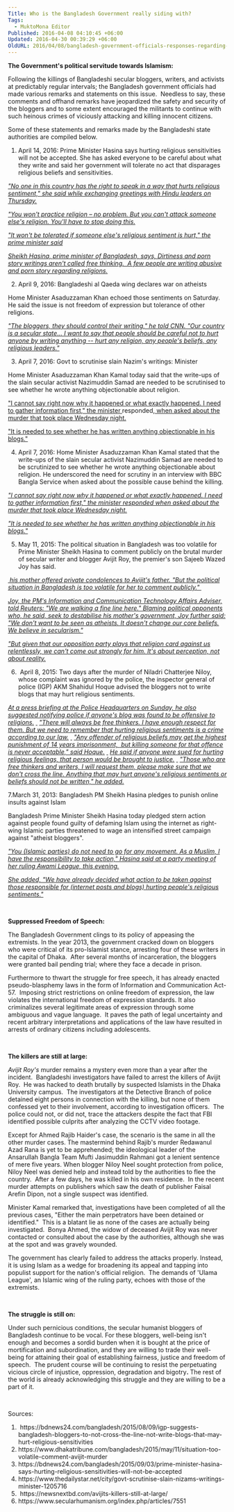```yaml
---
Title: Who is the Bangladesh Government really siding with?
Tags:
  - MuktoMona Editor
Published: 2016-04-08 04:10:45 +06:00
Updated: 2016-04-30 00:39:29 +06:00
OldURL: 2016/04/08/bangladesh-government-officials-responses-regarding-the-killings-of-free-thinkers/
---
```


<strong>The Government's political servitude towards Islamism:</strong>

Following the killings of Bangladeshi secular bloggers, writers, and activists at predictably regular intervals; the Bangladesh government officials had made various remarks and statements on this issue.  Needless to say, these comments and offhand remarks have jeopardized the safety and security of the bloggers and to some extent encouraged the militants to continue with such heinous crimes of viciously attacking and killing innocent citizens.

Some of these statements and remarks made by the Bangladeshi state authorities are compiled below.

1. April 14, 2016: Prime Minister Hasina says hurting religious sensitivities will not be accepted. She has asked everyone to be careful about what they write and said her government will tolerate no act that disparages religious beliefs and sensitivities.

<a href="https://bdnews24.com/bangladesh/2015/09/03/prime-minister-hasina-says-hurting-religious-sensitivities-will-not-be-accepted"><em>"No one in this country has the right to speak in a way that hurts religious sentiment," she said while exchanging greetings with Hindu leaders on Thursday.</em></a>

<a href="https://bdnews24.com/bangladesh/2015/09/03/prime-minister-hasina-says-hurting-religious-sensitivities-will-not-be-accepted"><em>"You won't practice religion – no problem. But you can't attack someone else's religion. You'll have to stop doing this.</em></a>

<em><a href="https://bdnews24.com/bangladesh/2015/09/03/prime-minister-hasina-says-hurting-religious-sensitivities-will-not-be-accepted">"It won't be tolerated if someone else's religious sentiment is hurt," the prime minister said</a> </em>

<em><a href="https://www.abnews24.com/english/2016/04/18/276/print" target="_blank">Sheikh Hasina, prime minister of Bangladesh, says, Dirtiness and porn story writings aren't called free thinking.  A few people are writing abusive and porn story regarding religions.</a> </em>

2. April 9, 2016: Bangladeshi al Qaeda wing declares war on atheists

Home Minister Asaduzzaman Khan echoed those sentiments on Saturday. He said the issue is not freedom of expression but tolerance of other religions.

<em><a href="https://edition.cnn.com/2016/04/20/opinions/bangladesh-murder-responses-fidalgo-dora/" target="_blank">"The bloggers, they should control their writing," he told CNN. "Our country is a secular state... I want to say that people should be careful not to hurt anyone by writing anything -- hurt any religion, any people's beliefs, any religious leaders."</a></em>

3. April 7, 2016: Govt to scrutinise slain Nazim's writings: Minister

Home Minister Asaduzzaman Khan Kamal today said that the write-ups of the slain secular activist Nazimuddin Samad are needed to be scrutinised to see whether he wrote anything objectionable about religion.

<a href="https://www.thedailystar.net/city/govt-scrutinise-slain-nizams-writings-minister-1205716" target="_blank">"I cannot say right now why it happened or what exactly happened. I need to gather information first," the minister </a>responded,<a href="https://www.thedailystar.net/city/govt-scrutinise-slain-nizams-writings-minister-1205716" target="_blank"> when asked about the murder that took place Wednesday night.</a>

<a href="https://www.thedailystar.net/city/govt-scrutinise-slain-nizams-writings-minister-1205716" target="_blank">"It is needed to see whether he has written anything objectionable in his blogs."</a>

4. April 7, 2016: Home Minister Asaduzzaman Khan Kamal stated that the write-ups of the slain secular activist Nazimuddin Samad are needed to be scrutinized to see whether he wrote anything objectionable about religion. He underscored the need for scrutiny in an interview with BBC Bangla Service when asked about the possible cause behind the killing.

<a href="https://www.thedailystar.net/city/govt-scrutinise-slain-nizams-writings-minister-1205716"><em>"I cannot say right now why it happened or what exactly happened. I need to gather information first," the minister responded when asked about the murder that took place Wednesday night.</em></a>

<em><a href="https://www.thedailystar.net/city/govt-scrutinise-slain-nizams-writings-minister-1205716">"It is needed to see whether he has written anything objectionable in his blogs."</a> </em>

5. May 11, 2015: The political situation in Bangladesh was too volatile for Prime Minister Sheikh Hasina to comment publicly on the brutal murder of secular writer and blogger Avijit Roy, the premier's son Sajeeb Wazed Joy has said.

<a href="https://www.dhakatribune.com/bangladesh/2015/may/11/situation-too-volatile-comment-avijit-murder"><em> his mother offered private condolences to Avijit's father. "But the political situation in Bangladesh is too volatile for her to comment publicly." </em></a>

<a href="https://www.dhakatribune.com/bangladesh/2015/may/11/situation-too-volatile-comment-avijit-murder"><em>Joy, the PM's Information and Communication Technology Affairs Adviser, told Reuters: "We are walking a fine line here." Blaming political opponents who, he said, seek to destabilise his mother's government, Joy further said: "We don't want to be seen as atheists. It doesn't change our core beliefs. We believe in secularism."</em></a>

<a href="https://www.dhakatribune.com/bangladesh/2015/may/11/situation-too-volatile-comment-avijit-murder"><em>"But given that our opposition party plays that religion card against us relentlessly, we can't come out strongly for him. It's about perception, not about reality.</em></a>

6.  April 8, 2015: Two days after the murder of Niladri Chatterjee Niloy, whose complaint was ignored by the police, the inspector general of police (IGP) AKM Shahidul Hoque advised the bloggers not to write blogs that may hurt religious sentiments.

<a href="https://bdnews24.com/bangladesh/2015/08/09/igp-suggests-bangladesh-bloggers-to-not-cross-the-line-not-write-blogs-that-may-hurt-religious-sensitivities"><em>At a press briefing at the Police Headquarters on Sunday, he also suggested notifying police if anyone's blog was found to be offensive to religions.</em></a>
<a href="https://bdnews24.com/bangladesh/2015/08/09/igp-suggests-bangladesh-bloggers-to-not-cross-the-line-not-write-blogs-that-may-hurt-religious-sensitivities"><em> </em></a>
<a href="https://bdnews24.com/bangladesh/2015/08/09/igp-suggests-bangladesh-bloggers-to-not-cross-the-line-not-write-blogs-that-may-hurt-religious-sensitivities"><em>"There will always be free thinkers. I have enough respect for them. But we need to remember that hurting religious sentiments is a crime according to our law.</em></a>
<a href="https://bdnews24.com/bangladesh/2015/08/09/igp-suggests-bangladesh-bloggers-to-not-cross-the-line-not-write-blogs-that-may-hurt-religious-sensitivities"><em> </em></a>
<a href="https://bdnews24.com/bangladesh/2015/08/09/igp-suggests-bangladesh-bloggers-to-not-cross-the-line-not-write-blogs-that-may-hurt-religious-sensitivities"><em>"Any offender of religious beliefs may get the highest punishment of 14 years imprisonment, </em></a><a href="https://bdnews24.com/bangladesh/2015/08/09/igp-suggests-bangladesh-bloggers-to-not-cross-the-line-not-write-blogs-that-may-hurt-religious-sensitivities"><em> but killing someone for that offence is never acceptable," said Hoque.</em></a>
<a href="https://bdnews24.com/bangladesh/2015/08/09/igp-suggests-bangladesh-bloggers-to-not-cross-the-line-not-write-blogs-that-may-hurt-religious-sensitivities"><em> </em></a>
<a href="https://bdnews24.com/bangladesh/2015/08/09/igp-suggests-bangladesh-bloggers-to-not-cross-the-line-not-write-blogs-that-may-hurt-religious-sensitivities"><em>He said if anyone were sued for hurting religious feelings, that person would be brought to justice.</em></a>
<a href="https://bdnews24.com/bangladesh/2015/08/09/igp-suggests-bangladesh-bloggers-to-not-cross-the-line-not-write-blogs-that-may-hurt-religious-sensitivities"><em> </em></a>
<a href="https://bdnews24.com/bangladesh/2015/08/09/igp-suggests-bangladesh-bloggers-to-not-cross-the-line-not-write-blogs-that-may-hurt-religious-sensitivities"><em>"Those who are free thinkers and writers, I will request them, please make sure that we don't cross the line. Anything that may hurt anyone's religious sentiments or beliefs should not be written," he added.</em></a>

7.March 31, 2013: Bangladesh PM Sheikh Hasina pledges to punish online insults against Islam

Bangladesh Prime Minister Sheikh Hasina today pledged stern action against people found guilty of defaming Islam using the internet as right-wing Islamic parties threatened to wage an intensified street campaign against "atheist bloggers".

<a href="https://www.ndtv.com/world-news/bangladesh-pm-sheikh-hasina-pledges-to-punish-online-insults-against-islam-517688" target="_blank"><em>"You (Islamic parties) do not need to go for any movement. As a Muslim, I have the responsibility to take action," Hasina said at a party meeting of her ruling Awami League, this evening.</em></a>

<a href="https://www.ndtv.com/world-news/bangladesh-pm-sheikh-hasina-pledges-to-punish-online-insults-against-islam-517688" target="_blank"><em>She added, "We have already decided what action to be taken against those responsible for (internet posts and blogs) hurting people's religious sentiments."</em></a>

&nbsp;

<strong>Suppressed Freedom of Speech:</strong>

The Bangladesh Government clings to its policy of appeasing the extremists. In the year 2013, the government cracked down on bloggers who were critical of its pro-Islamist stance, arresting four of these writers in the capital of Dhaka.  After several months of incarceration, the bloggers were granted bail pending trial; where they face a decade in prison.

Furthermore to thwart the struggle for free speech, it has already enacted pseudo-blasphemy laws in the form of Information and Communication Act-57.  Imposing strict restrictions on online freedom of expression, the law violates the international freedom of expression standards. It also criminalizes several legitimate areas of expression through some ambiguous and vague language.  It paves the path of legal uncertainty and recent arbitrary interpretations and applications of the law have resulted in arrests of ordinary citizens including adolescents.

&nbsp;

<strong>The killers are still at large:</strong>

<em>Avijit Roy's</em> murder remains a mystery even more than a year after the incident.  Bangladeshi investigators have failed to arrest the killers of Avijit Roy.  He was hacked to death brutally by suspected Islamists in the Dhaka University campus.  The investigators at the Detective Branch of police detained eight persons in connection with the killing, but none of them confessed yet to their involvement, according to investigation officers.  The police could not, or did not, trace the attackers despite the fact that FBI identified possible culprits after analyzing the CCTV video footage.

Except for Ahmed Rajib Haider's case, the scenario is the same in all the other murder cases. The mastermind behind Rajib's murder Redawanul Azad Rana is yet to be apprehended; the ideological leader of the Ansarullah Bangla Team Mufti Jasimuddin Rahmani got a lenient sentence of mere five years. When blogger Niloy Neel sought protection from police, Niloy Neel was denied help and instead told by the authorities to flee the country.  After a few days, he was killed in his own residence.  In the recent murder attempts on publishers which saw the death of publisher Faisal Arefin Dipon, not a single suspect was identified.

Minister Kamal remarked that, investigations have been completed of all the previous cases, "Either the main perpetrators have been detained or identified."  This is a blatant lie as none of the cases are actually being investigated.  Bonya Ahmed, the widow of deceased Avijit Roy was never contacted or consulted about the case by the authorities, although she was at the spot and was gravely wounded.

The government has clearly failed to address the attacks properly. Instead, it is using Islam as a wedge for broadening its appeal and tapping into populist support for the nation's official religion.  The demands of 'Ulama League', an Islamic wing of the ruling party, echoes with those of the extremists.

<strong> </strong>

<strong>The struggle is still on:</strong>

Under such pernicious conditions, the secular humanist bloggers of Bangladesh continue to be vocal. For these bloggers, well-being isn't enough and becomes a sordid burden when it is bought at the price of mortification and subordination, and they are willing to trade their well-being for attaining their goal of establishing fairness, justice and freedom of speech.  The prudent course will be continuing to resist the perpetuating vicious circle of injustice, oppression, degradation and bigotry<strong>. </strong>The rest of the world is already acknowledging this struggle and they are willing to be a part of it.

&nbsp;

Sources:
<ol>
	<li> https://bdnews24.com/bangladesh/2015/08/09/igp-suggests-bangladesh-bloggers-to-not-cross-the-line-not-write-blogs-that-may-hurt-religious-sensitivities</li>
	<li>https://www.dhakatribune.com/bangladesh/2015/may/11/situation-too-volatile-comment-avijit-murder</li>
	<li>https://bdnews24.com/bangladesh/2015/09/03/prime-minister-hasina-says-hurting-religious-sensitivities-will-not-be-accepted</li>
	<li>https://www.thedailystar.net/city/govt-scrutinise-slain-nizams-writings-minister-1205716</li>
	<li> https://newsnextbd.com/avijits-killers-still-at-large/</li>
	<li>https://www.secularhumanism.org/index.php/articles/7551</li>
</ol>
&nbsp;
